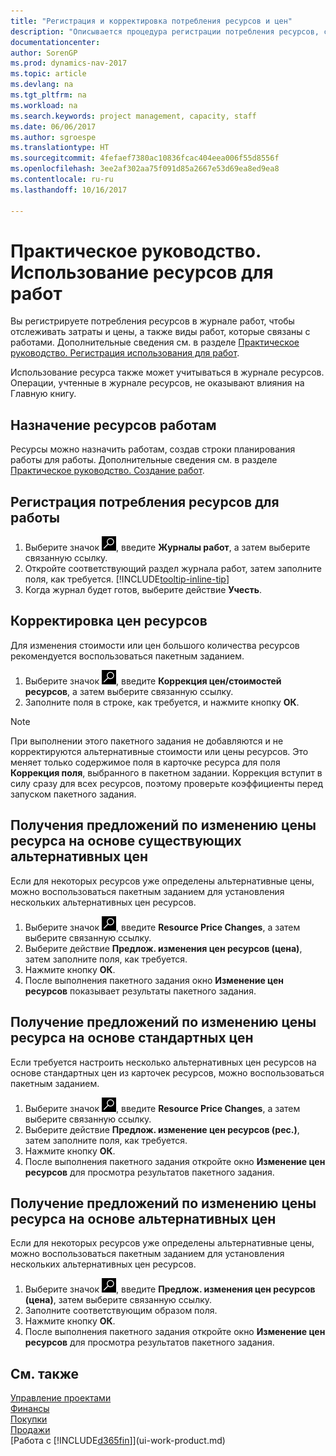 ```yaml
---
title: "Регистрация и корректировка потребления ресурсов и цен"
description: "Описывается процедура регистрации потребления ресурсов, связанных с работой, для отслеживания и управления затратами, ценами и типами работ."
documentationcenter: 
author: SorenGP
ms.prod: dynamics-nav-2017
ms.topic: article
ms.devlang: na
ms.tgt_pltfrm: na
ms.workload: na
ms.search.keywords: project management, capacity, staff
ms.date: 06/06/2017
ms.author: sgroespe
ms.translationtype: HT
ms.sourcegitcommit: 4fefaef7380ac10836fcac404eea006f55d8556f
ms.openlocfilehash: 3ee2af302aa75f091d85a2667e53d69ea8ed9ea8
ms.contentlocale: ru-ru
ms.lasthandoff: 10/16/2017

---
```

# <a name="how-to-use-resources-for-jobs"></a>Практическое руководство. Использование ресурсов для работ
Вы регистрируете потребления ресурсов в журнале работ, чтобы отслеживать затраты и цены, а также виды работ, которые связаны с работами. Дополнительные сведения см. в разделе [Практическое руководство. Регистрация использования для работ](projects-how-record-job-usage.md).

Использование ресурса также может учитываться в журнале ресурсов. Операции, учтенные в журнале ресурсов, не оказывают влияния на Главную книгу.

## <a name="to-assign-resources-to-jobs"></a>Назначение ресурсов работам
Ресурсы можно назначить работам, создав строки планирования работы для работы. Дополнительные сведения см. в разделе [Практическое руководство. Создание работ](projects-how-create-jobs.md).

## <a name="to-record-resource-usage-for-a-job"></a>Регистрация потребления ресурсов для работы
1. Выберите значок ![Поиск страницы или отчета](media/ui-search/search_small.png "Значок поиска страницы или отчета"), введите **Журналы работ**, а затем выберите связанную ссылку.
2. Откройте соответствующий раздел журнала работ, затем заполните поля, как требуется. [!INCLUDE[tooltip-inline-tip](includes/tooltip-inline-tip_md.md)]
3. Когда журнал будет готов, выберите действие **Учесть**.

## <a name="to-adjust-resource-prices"></a>Корректировка цен ресурсов
Для изменения стоимости или цен большого количества ресурсов рекомендуется воспользоваться пакетным заданием.  

1. Выберите значок ![Поиск страницы или отчета](media/ui-search/search_small.png "Значок поиска страницы или отчета"), введите **Коррекция цен/стоимостей ресурсов**, а затем выберите связанную ссылку.
2. Заполните поля в строке, как требуется, и нажмите кнопку **ОК**.

> [!NOTE]  
>   При выполнении этого пакетного задания не добавляются и не корректируются альтернативные стоимости или цены ресурсов. Это меняет только содержимое поля в карточке ресурса для поля **Коррекция поля**, выбранного в пакетном задании. Коррекция вступит в силу сразу для всех ресурсов, поэтому проверьте коэффициенты перед запуском пакетного задания.

## <a name="to-get-resource-price-change-suggestions-based-on-existing-alternate-prices"></a>Получения предложений по изменению цены ресурса на основе существующих альтернативных цен
Если для некоторых ресурсов уже определены альтернативные цены, можно воспользоваться пакетным заданием для установления нескольких альтернативных цен ресурсов.

1. Выберите значок ![Поиск страницы или отчета](media/ui-search/search_small.png "Значок поиска страницы или отчета"), введите **Resource Price Changes**, а затем выберите связанную ссылку.
2. Выберите действие **Предлож. изменения цен ресурсов (цена)**, затем заполните поля, как требуется.
3. Нажмите кнопку **ОК**.  
4. После выполнения пакетного задания окно **Изменение цен ресурсов** показывает результаты пакетного задания.

## <a name="to-get-resource-price-change-suggestions-based-on-standard-prices"></a>Получение предложений по изменению цены ресурса на основе стандартных цен
Если требуется настроить несколько альтернативных цен ресурсов на основе стандартных цен из карточек ресурсов, можно воспользоваться пакетным заданием.  

1. Выберите значок ![Поиск страницы или отчета](media/ui-search/search_small.png "Значок поиска страницы или отчета"), введите **Resource Price Changes**, а затем выберите связанную ссылку.
2. Выберите действие **Предлож. изменение цен ресурсов (рес.)**, затем заполните поля, как требуется.  
3. Нажмите кнопку **ОК**.  
4. После выполнения пакетного задания откройте окно **Изменение цен ресурсов** для просмотра результатов пакетного задания.

## <a name="to-get-resource-price-change-suggestions-based-on-alternate-prices"></a>Получение предложений по изменению цены ресурса на основе альтернативных цен
Если для некоторых ресурсов уже определены альтернативные цены, можно воспользоваться пакетным заданием для установления нескольких альтернативных цен ресурсов.

1. Выберите значок ![Поиск страницы или отчета](media/ui-search/search_small.png "Значок поиска страницы или отчета"), введите **Предлож. изменения цен ресурсов (цена)**, затем выберите связанную ссылку.  
2. Заполните соответствующим образом поля.
3. Нажмите кнопку **ОК**.  
4. После выполнения пакетного задания откройте окно **Изменение цен ресурсов** для просмотра результатов пакетного задания.

## <a name="see-also"></a>См. также
[Управление проектами](projects-manage-projects.md)  
[Финансы](finance.md)  
[Покупки](purchasing-manage-purchasing.md)         
[Продажи](sales-manage-sales.md)     
[Работа с [!INCLUDE[d365fin](includes/d365fin_md.md)]](ui-work-product.md)  

